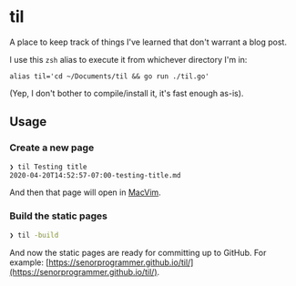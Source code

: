 # til

A place to keep track of things I've learned that don't warrant a blog post.

I use this `zsh` alias to execute it from whichever directory I'm in:

```shell
alias til='cd ~/Documents/til && go run ./til.go'
```

(Yep, I don't bother to compile/install it, it's fast enough as-is).

## Usage

### Create a new page

```bash
❯ til Testing title
2020-04-20T14:52:57-07:00-testing-title.md
```

And then that page will open in [MacVim](https://macvim-dev.github.io/macvim/).

### Build the static pages

```bash
❯ til -build
```

And now the static pages are ready for committing up to GitHub. For example: [https://senorprogrammer.github.io/til/](https://senorprogrammer.github.io/til/).
